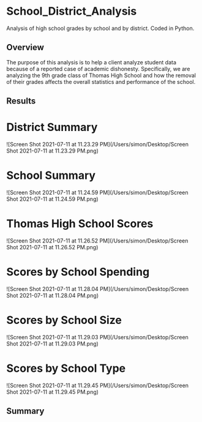 # School_District_Analysis

Analysis of high school grades by school and by district. Coded in Python.

## Overview

The purpose of this analysis is to help a client analyze student data because of a reported case of academic dishonesty. Specifically, we are analyzing the 9th grade class of Thomas High School and how the removal of their grades affects the overall statistics and performance of the school. 

## Results

# District Summary
![Screen Shot 2021-07-11 at 11.23.29 PM](/Users/simon/Desktop/Screen Shot 2021-07-11 at 11.23.29 PM.png)

# School Summary
![Screen Shot 2021-07-11 at 11.24.59 PM](/Users/simon/Desktop/Screen Shot 2021-07-11 at 11.24.59 PM.png)

# Thomas High School Scores
![Screen Shot 2021-07-11 at 11.26.52 PM](/Users/simon/Desktop/Screen Shot 2021-07-11 at 11.26.52 PM.png)

# Scores by School Spending
![Screen Shot 2021-07-11 at 11.28.04 PM](/Users/simon/Desktop/Screen Shot 2021-07-11 at 11.28.04 PM.png)

# Scores by School Size
![Screen Shot 2021-07-11 at 11.29.03 PM](/Users/simon/Desktop/Screen Shot 2021-07-11 at 11.29.03 PM.png)

# Scores by School Type
![Screen Shot 2021-07-11 at 11.29.45 PM](/Users/simon/Desktop/Screen Shot 2021-07-11 at 11.29.45 PM.png)


## Summary

